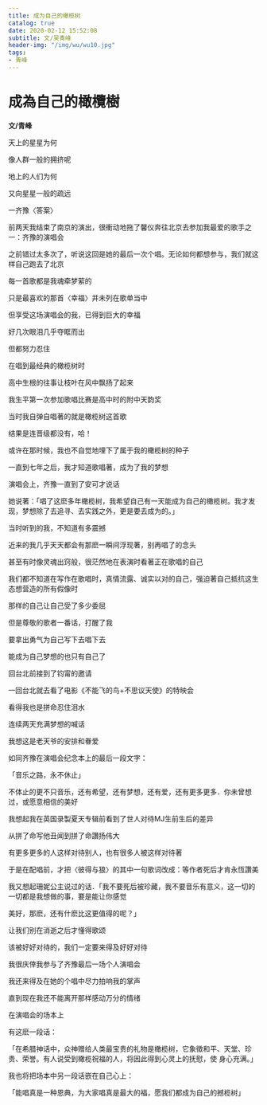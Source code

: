 ```yaml
---
title: 成为自己的橄榄树
catalog: true
date: 2020-02-12 15:52:08
subtitle: 文/吴青峰
header-img: "/img/wu/wu10.jpg"
tags:
- 青峰
---
```


# 成為自己的橄欖樹

**文/青峰**

天上的星星为何

像人群一般的拥挤呢

地上的人们为何

又向星星一般的疏远

一齐豫〈答案〉

前两天我结束了南京的演出，很衝动地拖了馨仪奔往北京去参加我最爱的歌手之一：齐豫的演唱会

之前错过太多次了，听说这回是她的最后一次个唱。无论如何都想参与，我们就这样自己跑去了北京

每一首歌都是我魂牵梦萦的

只是最喜欢的那首〈幸福〉并未列在歌单当中

但享受这场演唱会的我，已得到巨大的幸福

好几次眼泪几乎夺眶而出

但都努力忍住

在唱到最经典的橄榄树时

高中生根的往事让枝叶在风中飘扬了起来

我生平第一次参加歌唱比赛是高中时的附中天韵奖

当时我自弹自唱著的就是橄榄树这首歌

结果是连晋级都没有，哈！

或许在那时候，我也不自觉地埋下了属于我的橄榄树的种子

一直到七年之后，我才知道歌唱著，成为了我的梦想

演唱会上，齐豫一直到了安可才说话

她说著：「唱了这麽多年橄榄树，我希望自己有一天能成为自己的橄榄树。我才发现，梦想除了去追寻、去实践之外，更是要去成为的。」

当时听到的我，不知道有多震撼

近来的我几乎天天都会有那麽一瞬间浮现著，别再唱了的念头

甚至有时像灵魂出窍般，很茫然地在表演时看著正在歌唱的自己

我们都不知道在写作在歌唱时，真情流露、诚实以对的自己，强迫著自己抵抗这生态想营造的所有假像时

那样的自己让自己受了多少委屈

但是尊敬的歌者一番话，打醒了我

要拿出勇气为自己写下去唱下去

能成为自己梦想的也只有自己了

回台北前接到了钧甯的邀请

一回台北就去看了电影《不能飞的鸟+不思议天使》的特映会

看得我也是拼命忍住泪水

连续两天充满梦想的喊话

我想这是老天爷的安排和眷爱

如同齐豫在演唱会纪念本上的最后一段文字：

「音乐之路，永不休止」

不体止的更不只音乐，还有希望，还有梦想，还有爱，还有更多更多．你未曾想过，或愿意相信的美好

我想起我在英国录製夏天专辑前看到了世人对待MJ生前生后的差异

从拼了命写他丑闻到拼了命讚扬伟大

有更多更多的人这样对待别人，也有很多人被这样对待著

于是在配唱前，才把〈彼得与狼〉的其中一句歌词改成：等作者死后才肯永恆讚美

我又想起珊妮公主说过的话．「我不要死后被珍藏，我不要音乐有意义，这一切的一切都是我想做的事，要是能让你感觉

美好，那麽，还有什麽比这更值得的呢？」

让我们别在消逝之后才懂得歌颂

该被好好对待的，我们一定要来得及好好对待

我很庆倖我参与了齐豫最后一场个人演唱会

我还来得及在她的个唱中尽力拍响我的掌声

直到现在我还不能离开那样感动万分的情绪

在演唱会的场本上

有这麽一段话：

「在希腊神话中，众神赠给人类最宝贵的礼物是橄榄树，它象徵和平、天堂、珍贵、荣誉。有人说受到橄榄祝福的人，将因此得到心灵上的抚慰，使
身心充满。」

我也将把场本中另一段话嵌在自己心上：

「能唱真是一种恩典，为大家唱真是最大的福，愿我们都成为自己的撼榄树」

